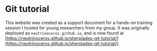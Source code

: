 # Git tutorial

This website was created as a support document for a hands-on training session I hosted for young researchers from my group.
It was originally deployed as `neutrinoceros.github.io`, and is now found at [https://neutrinoceros.github.io/sherpiades-git-tutorial/](https://neutrinoceros.github.io/sherpiades-git-tutorial/).
